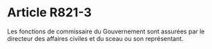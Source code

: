 # Article R821-3

Les fonctions de commissaire du Gouvernement sont assurées par le directeur des affaires civiles et du sceau ou son représentant.

